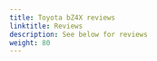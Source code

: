 ```yaml
---
title: Toyota bZ4X reviews
linktitle: Reviews
description: See below for reviews
weight: 80
---
```

